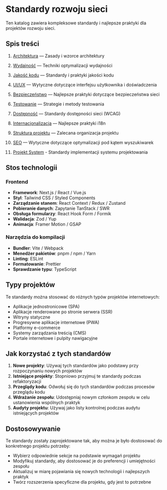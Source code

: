 # Standardy rozwoju sieci

Ten katalog zawiera kompleksowe standardy i najlepsze praktyki dla projektów rozwoju sieci.

## Spis treści

1. [Architektura](architecture.md) — Zasady i wzorce architektury

2. [Wydajność](performance.md) — Techniki optymalizacji wydajności

3. [Jakość kodu](code-quality.md) — Standardy i praktyki jakości kodu

4. [UI/UX](ui-ux.md) — Wytyczne dotyczące interfejsu użytkownika i doświadczenia

5. [Bezpieczeństwo](security.md) — Najlepsze praktyki dotyczące bezpieczeństwa sieci

6. [Testowanie](testing.md) — Strategie i metody testowania

7. [Dostępność](accessibility.md) — Standardy dostępności sieci (WCAG)

8. [Internacjonalizacja](internationalization.md) — Najlepsze praktyki i18n

9. [Struktura projektu](project-structure.md) — Zalecana organizacja projektu

10. [SEO](seo.md) — Wytyczne dotyczące optymalizacji pod kątem wyszukiwarek

11. [Projekt System](design-system.md) - Standardy implementacji systemu projektowania 

## Stos technologii 

### Frontend 
- **Framework**: Next.js / React / Vue.js 
- **Styl**: Tailwind CSS / Styled Components 
- **Zarządzanie stanem**: React Context / Redux / Zustand 
- **Pobieranie danych**: Zapytanie TanStack / SWR 
- **Obsługa formularzy**: React Hook Form / Formik 
- **Walidacja**: Zod / Yup 
- **Animacja**: Framer Motion / GSAP 

### Narzędzia do kompilacji 
- **Bundler**: Vite / Webpack 
- **Menedżer pakietów**: pnpm / npm / Yarn 
- **Linting**: ESLint 
- **Formatowanie**: Prettier 
- **Sprawdzanie typu**: TypeScript 

## Typy projektów 

Te standardy można stosować do różnych typów projektów internetowych: 

- Aplikacje jednostronicowe (SPA) 
- Aplikacje renderowane po stronie serwera (SSR) 
- Witryny statyczne 
- Progresywne aplikacje internetowe (PWA) 
- Platformy e-commerce 
- Systemy zarządzania treścią (CMS) 
- Portale internetowe i pulpity nawigacyjne 

## Jak korzystać z tych standardów 

1. **Nowe projekty**: Używaj tych standardów jako podstawy przy rozpoczynaniu nowych projektów 
2. **Istniejące projekty**: Stopniowo przyjmuj te standardy podczas refaktoryzacji 
3. **Przeglądy kodu**: Odwołuj się do tych standardów podczas procesów przeglądu kodu 
4. **Wdrażanie zespołu**: Udostępniaj nowym członkom zespołu w celu ustanowienia wspólnych praktyk 
5. **Audyty projektu**: Używaj jako listy kontrolnej podczas audytu istniejących projektów 

## Dostosowywanie 

Te standardy zostały zaprojektowane tak, aby można je było dostosować do konkretnego projektu potrzeby: 

- Wybierz odpowiednie sekcje na podstawie wymagań projektu 
- Modyfikuj standardy, aby dostosować je do preferencji i umiejętności zespołu 
- Aktualizuj w miarę pojawiania się nowych technologii i najlepszych praktyk 
- Twórz rozszerzenia specyficzne dla projektu, gdy jest to potrzebne